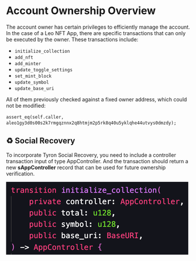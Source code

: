 # Account Ownership Overview

The account owner has certain privileges to efficiently manage the account. In the case of a Leo NFT App, there are specific transactions that can only be executed by the owner. These transactions include:

- `initialize_collection`
- `add_nft`
- `add_minter`
- `update_toggle_settings`
- `set_mint_block`
- `update_symbol`
- `update_base_uri`

All of them previously checked against a fixed owner address, which could not be modified:

```
assert_eq(self.caller, aleo1gy3d0s00s2k7rmgqznnx2q8htmjm2p5rk8q40u5yklqhe44utvys0dmzdy);
```

## :recycle: Social Recovery

To incorporate Tyron Social Recovery, you need to include a controller transaction input of type AppController. And the transaction should return a new **sAppController** record that can be used for future ownership verification.

![](./overview-image.png)

